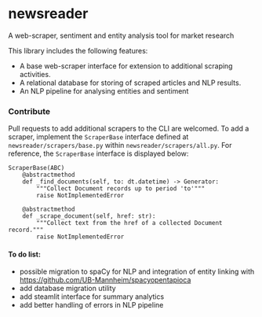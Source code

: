 # newsreader
A web-scraper, sentiment and entity analysis tool for market research

This library includes the following features:
- A base web-scraper interface for extension to additional scraping activities.
- A relational database for storing of scraped articles and NLP results.
- An NLP pipeline for analysing entities and sentiment

### Contribute

Pull requests to add additional scrapers to the CLI are welcomed. To add a scraper, implement the `ScraperBase` interface defined at `newsreader/scrapers/base.py` within `newsreader/scrapers/all.py`. For reference, the `ScraperBase` interface is displayed below:

```
ScraperBase(ABC)
    @abstractmethod
    def _find_documents(self, to: dt.datetime) -> Generator:
        """Collect Document records up to period 'to'"""
        raise NotImplementedError
    
    @abstractmethod
    def _scrape_document(self, href: str):
        """Collect text from the href of a collected Document record."""
        raise NotImplementedError
```

#### To do list:
- possible migration to spaCy for NLP and integration of entity linking with https://github.com/UB-Mannheim/spacyopentapioca
- add database migration utility
- add steamlit interface for summary analytics
- add better handling of errors in NLP pipeline
